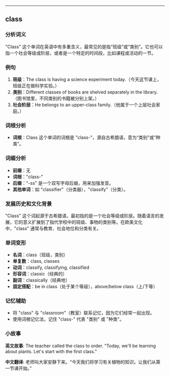 
---------------
## class
### 分析词义
"Class" 这个单词在英语中有多重含义，最常见的是指“班级”或“类别”。它也可以指一个社会等级或阶层，或者是一个特定的时间段，比如课程或活动的一节。

### 例句
1. **班级**：The class is having a science experiment today.（今天这节课上，班级正在做科学实验。）
2. **类别**：Different classes of books are shelved separately in the library.（图书馆里，不同类别的书籍被分别上架。）
3. **社会阶层**：He belongs to an upper-class family.（他属于一个上层社会家庭。）

### 词根分析
- **词根**：Class 这个单词的词根是 "class-"，源自古希腊语，意为“类别”或“种类”。

### 词缀分析
- **前缀**：无
- **词根**："class-"
- **后缀**："-ss" 是一个双写字母后缀，用来加强发音。
- **其他单词**：如 "classifier"（分类器），"classify"（分类）。

### 发展历史和文化背景
"Class" 这个词起源于古希腊语，最初指的是一个社会等级或阶层。随着语言的发展，它的意义扩展到了指代学校中的班级、事物的类别等。在欧美文化中，"class" 通常与教育、社会地位和分类有关。

### 单词变形
- **名词**：class（班级，类别）
- **单复数**：class, classes
- **动词**：classify, classifying, classified
- **形容词**：classic（经典的）
- **副词**：classically（经典地）
- **固定搭配**：be in class（处于某个等级），above/below class（上/下等）

### 记忆辅助
- 将 "class" 与 "classroom"（教室）联系记忆，因为它们经常一起出现。
- 使用词根记忆法，记住 "class-" 代表 "类别" 或 "种类"。

### 小故事
**英文故事**:
The teacher called the class to order. "Today, we'll be learning about plants. Let's start with the first class." 

**中文翻译**:
老师叫大家安静下来。“今天我们将学习有关植物的知识。让我们从第一节课开始。”

